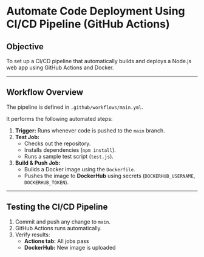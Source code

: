 # Automate Code Deployment Using CI/CD Pipeline (GitHub Actions)

## Objective
To set up a CI/CD pipeline that automatically builds and deploys a Node.js web app using GitHub Actions and Docker.

---


## Workflow Overview
The pipeline is defined in `.github/workflows/main.yml`.

It performs the following automated steps:

1. **Trigger:** Runs whenever code is pushed to the `main` branch.
2. **Test Job:**
   - Checks out the repository.
   - Installs dependencies (`npm install`).
   - Runs a sample test script (`test.js`).
3. **Build & Push Job:**
   - Builds a Docker image using the `Dockerfile`.
   - Pushes the image to **DockerHub** using secrets (`DOCKERHUB_USERNAME`, `DOCKERHUB_TOKEN`).

---

## Testing the CI/CD Pipeline
1. Commit and push any change to `main`.
2. GitHub Actions runs automatically.
3. Verify results:
   - **Actions tab:** All jobs pass 
   - **DockerHub:** New image is uploaded 

